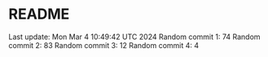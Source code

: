 # README

Last update: Mon Mar  4 10:49:42 UTC 2024
Random commit 1: 74
Random commit 2: 83
Random commit 3: 12
Random commit 4: 4

